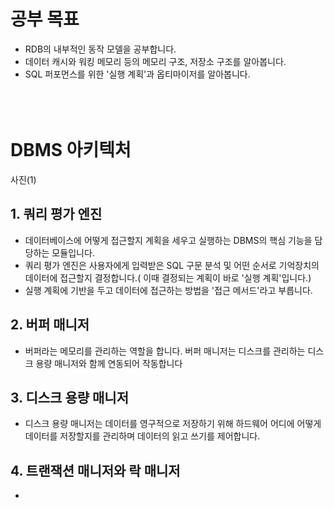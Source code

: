 # 공부 목표

- RDB의 내부적인 동작 모델을 공부합니다.
- 데이터 캐시와 워킹 메모리 등의 메모리 구조, 저장소 구조를 알아봅니다.
- SQL 퍼포먼스를 위한 '실행 계획'과 옵티마이저를 알아봅니다.
  <br/><br/><br/><br/>

# DBMS 아키텍처

사진(1)

## 1. 쿼리 평가 엔진

- 데이터베이스에 어떻게 접근할지 계획을 세우고 실행하는 DBMS의 핵심 기능을 담당하는 모듈입니다.
- 쿼리 평가 엔진은 사용자에게 입력받은 SQL 구문 분석 및 어떤 순서로 기억장치의 데이터에 접근할지 결정합니다.( 이때 결정되는 계획이 바로 '실행 계획'입니다.)
- 실행 계획에 기반을 두고 데이터에 접근하는 방법을 '접근 메서드'라고 부릅니다.

## 2. 버퍼 매니저

- 버퍼라는 메모리를 관리하는 역할을 합니다. 버퍼 매니저는 디스크를 관리하는 디스크 용량 매니저와 함께 연동되어 작동합니다

## 3. 디스크 용량 매니저

- 디스크 용량 매니저는 데이터를 영구적으로 저장하기 위해 하드웨어 어디에 어떻게 데이터를 저장할지를 관리하며 데이터의 읽고 쓰기를 제어합니다.

## 4. 트랜잭션 매니저와 락 매니저

-
